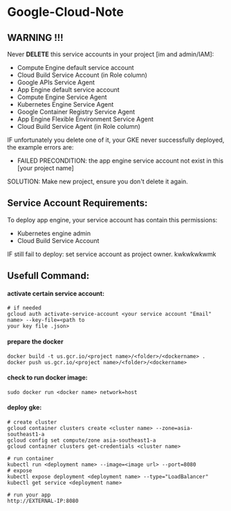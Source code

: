 # Google-Cloud-Note

## WARNING !!!
Never **DELETE** this service accounts in your project [im and admin/IAM]:
- Compute Engine default service account
- Cloud Build Service Account (in Role column)
- Google APIs Service Agent
- App Engine default service account
- Compute Engine Service Agent 
- Kubernetes Engine Service Agent
- Google Container Registry Service Agent 
- App Engine Flexible Environment Service Agent 
- Cloud Build Service Agent (in Role column)

IF unfortunately you delete one of it, your GKE never successfully deployed, the example errors are:
- FAILED PRECONDITION: the app engine service account not exist in this [your project name]

SOLUTION: Make new project, ensure you don't delete it again.

## Service Account Requirements:
To deploy app engine, your service account has contain this permissions:
- Kubernetes engine admin
- Cloud Build Service Account

IF still fail to deploy: set service account as project owner. kwkwkwkwmk

## Usefull Command:
#### activate certain service account:
```
# if needed
gcloud auth activate-service-account <your service account "Email" name> --key-file=<path to 
your key file .json>
```
#### prepare the docker
```
docker build -t us.gcr.io/<project name>/<folder>/<dockername> .
docker push us.gcr.io/<project name>/<folder>/<dockername>
```
#### check to run docker image:
```
sudo docker run <docker name> network=host
```
#### deploy gke:
```
# create cluster
gcloud container clusters create <cluster name> --zone=asia-southeast1-a
gcloud config set compute/zone asia-southeast1-a
gcloud container clusters get-credentials <cluster name> 

# run container
kubectl run <deployment name> --image=<image url> --port=8080
# expose
kubectl expose deployment <deployment name> --type="LoadBalancer"
kubectl get service <deployment name>

# run your app
http://EXTERNAL-IP:8080
```






